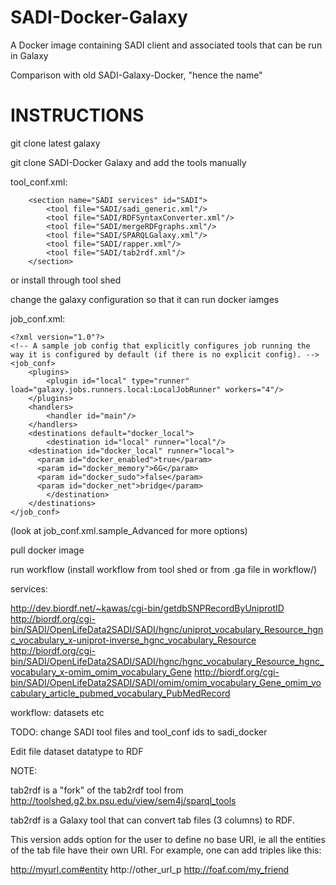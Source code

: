 # SADI-Docker-Galaxy
A Docker image containing SADI client and associated tools that can be run in Galaxy

Comparison with old SADI-Galaxy-Docker, "hence the name"



# INSTRUCTIONS

git clone latest galaxy

git clone SADI-Docker Galaxy and add the tools manually 

tool_conf.xml:

```
    <section name="SADI services" id="SADI">
		<tool file="SADI/sadi_generic.xml"/>
		<tool file="SADI/RDFSyntaxConverter.xml"/>
		<tool file="SADI/mergeRDFgraphs.xml"/>
		<tool file="SADI/SPARQLGalaxy.xml"/>
		<tool file="SADI/rapper.xml"/>
		<tool file="SADI/tab2rdf.xml"/>
    </section>
```
or install through tool shed

change the galaxy configuration so that it can run docker iamges

job_conf.xml:

```
<?xml version="1.0"?>
<!-- A sample job config that explicitly configures job running the way it is configured by default (if there is no explicit config). -->
<job_conf>
    <plugins>
        <plugin id="local" type="runner" load="galaxy.jobs.runners.local:LocalJobRunner" workers="4"/>
    </plugins>
    <handlers>
        <handler id="main"/>
    </handlers>
    <destinations default="docker_local">
        <destination id="local" runner="local"/>
	<destination id="docker_local" runner="local">
	  <param id="docker_enabled">true</param>
	  <param id="docker_memory">6G</param>
	  <param id="docker_sudo">false</param>
	  <param id="docker_net">bridge</param>
        </destination>
    </destinations>
</job_conf>

```

(look at job_conf.xml.sample_Advanced for more options)

pull docker image

run workflow (install workflow from tool shed or from .ga file in workflow/)

services:

http://dev.biordf.net/~kawas/cgi-bin/getdbSNPRecordByUniprotID
http://biordf.org/cgi-bin/SADI/OpenLifeData2SADI/SADI/hgnc/uniprot_vocabulary_Resource_hgnc_vocabulary_x-uniprot-inverse_hgnc_vocabulary_Resource
http://biordf.org/cgi-bin/SADI/OpenLifeData2SADI/SADI/hgnc/hgnc_vocabulary_Resource_hgnc_vocabulary_x-omim_omim_vocabulary_Gene
http://biordf.org/cgi-bin/SADI/OpenLifeData2SADI/SADI/omim/omim_vocabulary_Gene_omim_vocabulary_article_pubmed_vocabulary_PubMedRecord

workflow: datasets etc

TODO: change SADI tool files and tool_conf ids to sadi_docker

Edit file dataset datatype to RDF

NOTE: 

tab2rdf is a "fork" of the tab2rdf tool from http://toolshed.g2.bx.psu.edu/view/sem4j/sparql_tools 

tab2rdf is a Galaxy tool that can convert tab files (3 columns) to RDF.

This version adds option for the user to define no base URI, ie all the entities of the tab file have their own URI. For example, one can add triples like this:

http://myurl.com#entity http://other_url_p http://foaf.com/my_friend









